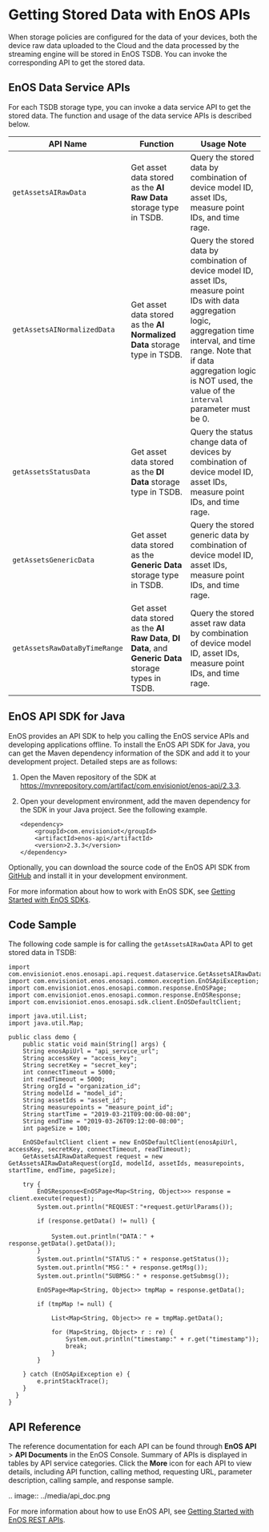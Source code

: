 # Getting Stored Data with EnOS APIs

When storage policies are configured for the data of your devices, both the device raw data uploaded to the Cloud and the data processed by the streaming engine will be stored in EnOS TSDB. You can invoke the corresponding API to get the stored data.

## EnOS Data Service APIs

For each TSDB storage type, you can invoke a data service API to get the stored data. The function and usage of the data service APIs is described below.

| API Name                      | Function                                                     | Usage Note                                                   |
| ----------------------------- | ------------------------------------------------------------ | ------------------------------------------------------------ |
| `getAssetsAIRawData`          | Get asset data stored as the **AI Raw Data** storage type in TSDB. | Query the stored data by combination of device model ID, asset IDs, measure point IDs, and time rage. |
| `getAssetsAINormalizedData`   | Get asset data stored as the **AI Normalized Data** storage type in TSDB. | Query the stored data by combination of device model ID, asset IDs, measure point IDs with data aggregation logic, aggregation time interval, and time range. Note that if data aggregation logic is NOT used, the value of the `interval` parameter must be 0. |
| `getAssetsStatusData`         | Get asset data stored as the **DI Data** storage type in TSDB. | Query the status change data of devices by combination of device model ID, asset IDs, measure point IDs, and time rage. |
| `getAssetsGenericData`        | Get asset data stored as the **Generic Data** storage type in TSDB. | Query the stored generic data by combination of device model ID, asset IDs, measure point IDs, and time rage. |
| `getAssetsRawDataByTimeRange` | Get asset data stored as the **AI Raw Data**, **DI Data**, and **Generic Data** storage types in TSDB. | Query the stored asset raw data by combination of device model ID, asset IDs, measure point IDs, and time rage. |

## EnOS API SDK for Java

EnOS provides an API SDK to help you calling the EnOS service APIs and developing applications offline. To install the EnOS API SDK for Java, you can get the Maven dependency information of the SDK and add it to your development project. Detailed steps are as follows:

1. Open the Maven repository of the SDK at https://mvnrepository.com/artifact/com.envisioniot/enos-api/2.3.3.

2. Open your development environment, add the maven dependency for the SDK in your Java project. See the following example.

   ```
   <dependency>
       <groupId>com.envisioniot</groupId>
       <artifactId>enos-api</artifactId>
       <version>2.3.3</version>
   </dependency>
   ```

Optionally, you can download the source code of the EnOS API SDK from [GitHub](https://github.com/EnvisionIot/enos-api-sdk-java) and install it in your development environment. 

For more information about how to work with EnOS SDK, see [Getting Started with EnOS SDKs](https://www.envisioniot.com/docs/app-development/en/latest/gettingstarted_sdk.html).

## Code Sample

The following code sample is for calling the `getAssetsAIRawData` API to get stored data in TSDB:

```
import com.envisioniot.enos.enosapi.api.request.dataservice.GetAssetsAIRawDataRequest;
import com.envisioniot.enos.enosapi.common.exception.EnOSApiException;
import com.envisioniot.enos.enosapi.common.response.EnOSPage;
import com.envisioniot.enos.enosapi.common.response.EnOSResponse;
import com.envisioniot.enos.enosapi.sdk.client.EnOSDefaultClient;

import java.util.List;
import java.util.Map;

public class demo {
    public static void main(String[] args) {
    String enosApiUrl = "api_service_url";
    String accessKey = "access_key";
    String secretKey = "secret_key";
    int connectTimeout = 5000;
    int readTimeout = 5000;
    String orgId = "organization_id";
    String modelId = "model_id";
    String assetIds = "asset_id";
    String measurepoints = "measure_point_id";
    String startTime = "2019-03-21T09:00:00-08:00";
    String endTime = "2019-03-26T09:12:00-08:00";
    int pageSize = 100;

    EnOSDefaultClient client = new EnOSDefaultClient(enosApiUrl, accessKey, secretKey, connectTimeout, readTimeout);
    GetAssetsAIRawDataRequest request = new GetAssetsAIRawDataRequest(orgId, modelId, assetIds, measurepoints, startTime, endTime, pageSize);

    try {
        EnOSResponse<EnOSPage<Map<String, Object>>> response = client.execute(request);
        System.out.println("REQUEST："+request.getUrlParams());

        if (response.getData() != null) {

            System.out.println("DATA：" + response.getData().getData());
        }
        System.out.println("STATUS：" + response.getStatus());
        System.out.println("MSG：" + response.getMsg());
        System.out.println("SUBMSG：" + response.getSubmsg());

        EnOSPage<Map<String, Object>> tmpMap = response.getData();

        if (tmpMap != null) {

            List<Map<String, Object>> re = tmpMap.getData();

            for (Map<String, Object> r : re) {
                System.out.println("timestamp:" + r.get("timestamp"));
                break;
            }
        }

    } catch (EnOSApiException e) {
        e.printStackTrace();
    }
  }
}
```

## API Reference

The reference documentation for each API can be found through **EnOS API** > **API Documents** in the EnOS Console. Summary of APIs is displayed in tables by API service categories. Click the **More** icon for each API to view details, including API function, calling method, requesting URL, parameter description, calling sample, and response sample.

.. image:: ../media/api_doc.png

For more information about how to use EnOS API, see [Getting Started with EnOS REST APIs](https://www.envisioniot.com/docs/app-development/en/latest/gettingstarted_api.html).

<!--end-->
